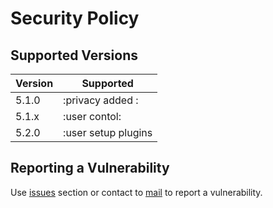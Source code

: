 # Security Policy

## Supported Versions

| Version | Supported          |
| ------- | ------------------ |
| 5.1.0   | :privacy added : |
| 5.1.x   | :user contol:                |
| 5.2.0   | :user setup plugins |

## Reporting a Vulnerability

Use [issues](https://github.com/Ajayos/Keerthana/issues) section or contact to [mail](mailto:ajayosakhub@gmail.com) to report a vulnerability.

